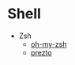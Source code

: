 # Shell
- Zsh
  - [oh-my-zsh](https://github.com/robbyrussell/oh-my-zsh)
  - [prezto](https://github.com/sorin-ionescu/prezto)